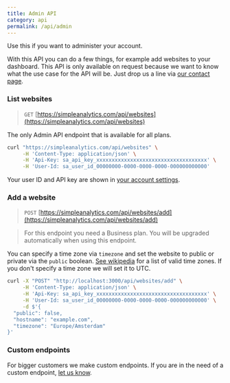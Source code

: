 ```yaml
---
title: Admin API
category: api
permalink: /api/admin
---
```


Use this if you want to administer your account.

With this API you can do a few things, for example add websites to your dashboard. This API is only available on request because we want to know what the use case for the API will be. Just drop us a line via [our contact page](https://simpleanalytics.com/contact).

### List websites

> `GET` [https://simpleanalytics.com/api/websites](https://simpleanalytics.com/api/websites)

The only Admin API endpoint that is available for all plans.

```bash
curl "https://simpleanalytics.com/api/websites" \
     -H 'Content-Type: application/json' \
     -H 'Api-Key: sa_api_key_xxxxxxxxxxxxxxxxxxxxxxxxxxxxxxxxxxxx' \
     -H 'User-Id: sa_user_id_00000000-0000-0000-0000-000000000000'
```

Your user ID and API key are shown in [your account settings](https://simpleanalytics.com/account).

### Add a website

> `POST` [https://simpleanalytics.com/api/websites/add](https://simpleanalytics.com/api/websites/add)

<blockquote class="red">
  <p>For this endpoint you need a Business plan. You will be upgraded automatically when using this endpoint.</p>
</blockquote>

You can specify a time zone via `timezone` and set the website to public or private via the `public` boolean. [See wikipedia](https://en.wikipedia.org/wiki/List_of_tz_database_time_zones) for a list of valid time zones. If you don't specify a time zone we will set it to UTC.

```bash
curl -X "POST" "http://localhost:3000/api/websites/add" \
     -H 'Content-Type: application/json' \
     -H 'Api-Key: sa_api_key_xxxxxxxxxxxxxxxxxxxxxxxxxxxxxxxxxxxx' \
     -H 'User-Id: sa_user_id_00000000-0000-0000-0000-000000000000' \
     -d $'{
  "public": false,
  "hostname": "example.com",
  "timezone": "Europe/Amsterdam"
}'
```

### Custom endpoints

For bigger customers we make custom endpoints. If you are in the need of a custom endpoint, [let us know](https://simpleanalytics.com/contact).
